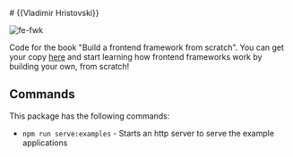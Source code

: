 # {{Vladimir Hristovski}}

![fe-fwk](https://img.shields.io/badge/fe--fwk-book-blueviolet)

Code for the book "Build a frontend framework from scratch".
You can get your copy [here]({{bookUrl}}) and start learning how frontend frameworks work by building your own, from scratch!

## Commands

This package has the following commands:

- `npm run serve:examples` - Starts an http server to serve the example applications
